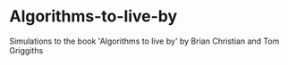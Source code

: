 # Algorithms-to-live-by
Simulations to the book 'Algorithms to live by' by Brian Christian and Tom Griggiths
